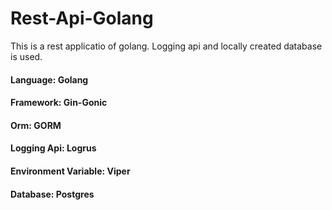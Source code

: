 # Rest-Api-Golang
This is a rest applicatio of golang. Logging api and locally created database is used.



#### Language: Golang
#### Framework: Gin-Gonic
#### Orm: GORM
#### Logging Api: Logrus
#### Environment Variable: Viper
#### Database: Postgres
